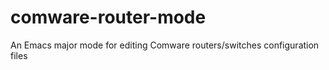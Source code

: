 # comware-router-mode
 An Emacs major mode for editing Comware routers/switches configuration files

